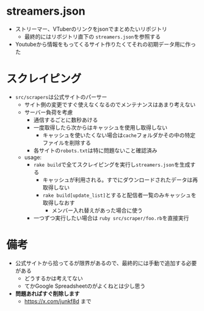 # streamers.json

- ストリーマー、VTuberのリンクをjsonでまとめたいリポジトリ
    - 最終的にはリポジトリ直下の `streamers.json`を参照する
- Youtubeから情報をもってくるサイト作りたくてそれの初期データ用に作った

# スクレイピング

- `src/scrapers`は公式サイトのパーサー
    - サイト側の変更ですぐ使えなくなるのでメンテナンスはあまり考えない
    - サーバー負荷を考慮
        - 通信するごとに数秒あける
        - 一度取得したら次からはキャッシュを使用し取得しない
            - キャッシュを使いたくない場合は`cache`フォルダかその中の特定ファイルを削除する
        - 各サイトの`robots.txt`は特に問題ないこと確認済み
    - usage:
        - `rake build`で全てスクレイピングを実行し`streamers.json`を生成する
            - キャッシュが利用される。すでにダウンロードされたデータは再取得しない
            - `rake build[update_list]`とすると配信者一覧のみキャッシュを取得しなおす
                - メンバー入れ替えがあった場合に使う
        - 一つずつ実行したい場合は `ruby src/scraper/foo.rb`を直接実行

# 備考

- 公式サイトから拾ってるが限界があるので、最終的には手動で追加する必要がある
    - どうするかは考えてない
    - てかGoogle Spreadsheetのがよくねとは少し思う
- **問題あればすぐ削除します**
    - https://x.com/junkf8d まで
